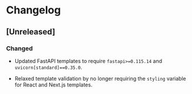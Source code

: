 # Changelog

## [Unreleased]
### Changed
- Updated FastAPI templates to require `fastapi>=0.115.14` and `uvicorn[standard]==0.35.0`.

- Relaxed template validation by no longer requiring the `styling` variable for React and Next.js templates.
